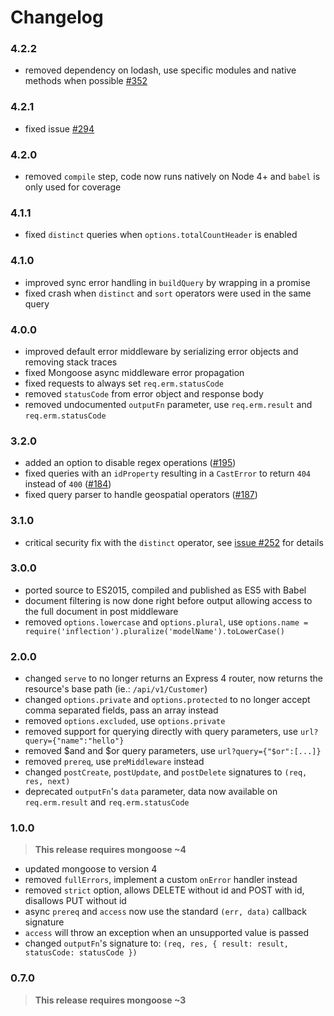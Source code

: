Changelog
=========

### 4.2.2

* removed dependency on lodash, use specific modules and native methods when possible [#352](https://github.com/florianholzapfel/express-restify-mongoose/pull/352)

### 4.2.1

* fixed issue [#294](https://github.com/florianholzapfel/express-restify-mongoose/issues/294)

### 4.2.0

* removed `compile` step, code now runs natively on Node 4+ and `babel` is only used for coverage

### 4.1.1

* fixed `distinct` queries when `options.totalCountHeader` is enabled

### 4.1.0

* improved sync error handling in `buildQuery` by wrapping in a promise
* fixed crash when `distinct` and `sort` operators were used in the same query

### 4.0.0

* improved default error middleware by serializing error objects and removing stack traces
* fixed Mongoose async middleware error propagation
* fixed requests to always set `req.erm.statusCode`
* removed `statusCode` from error object and response body
* removed undocumented `outputFn` parameter, use `req.erm.result` and `req.erm.statusCode`

### 3.2.0

* added an option to disable regex operations  ([#195](https://github.com/florianholzapfel/express-restify-mongoose/issues/195))
* fixed queries with an `idProperty` resulting in a `CastError` to return `404` instead of `400`  ([#184](https://github.com/florianholzapfel/express-restify-mongoose/issues/184))
* fixed query parser to handle geospatial operators ([#187](https://github.com/florianholzapfel/express-restify-mongoose/issues/187))

### 3.1.0

* critical security fix with the `distinct` operator, see [issue #252](https://github.com/florianholzapfel/express-restify-mongoose/issues/252) for details

### 3.0.0

* ported source to ES2015, compiled and published as ES5 with Babel
* document filtering is now done right before output allowing access to the full document in post middleware
* removed `options.lowercase` and `options.plural`, use `options.name = require('inflection').pluralize('modelName').toLowerCase()`

### 2.0.0

* changed `serve` to no longer returns an Express 4 router, now returns the resource's base path (ie.: `/api/v1/Customer`)
* changed `options.private` and `options.protected` to no longer accept comma separated fields, pass an array instead
* removed `options.excluded`, use `options.private`
* removed support for querying directly with query parameters, use `url?query={"name":"hello"}`
* removed $and and $or query parameters, use `url?query={"$or":[...]}`
* removed `prereq`, use `preMiddleware` instead
* changed `postCreate`, `postUpdate`, and `postDelete` signatures to `(req, res, next)`
* deprecated `outputFn`'s `data` parameter, data now available on `req.erm.result` and `req.erm.statusCode`

### 1.0.0

> **This release requires mongoose ~4**

* updated mongoose to version 4
* removed `fullErrors`, implement a custom `onError` handler instead
* removed `strict` option, allows DELETE without id and POST with id, disallows PUT without id
* async `prereq` and `access` now use the standard `(err, data)` callback signature
* `access` will throw an exception when an unsupported value is passed
* changed `outputFn`'s signature to: `(req, res, { result: result, statusCode: statusCode })`

### 0.7.0

> **This release requires mongoose ~3**
